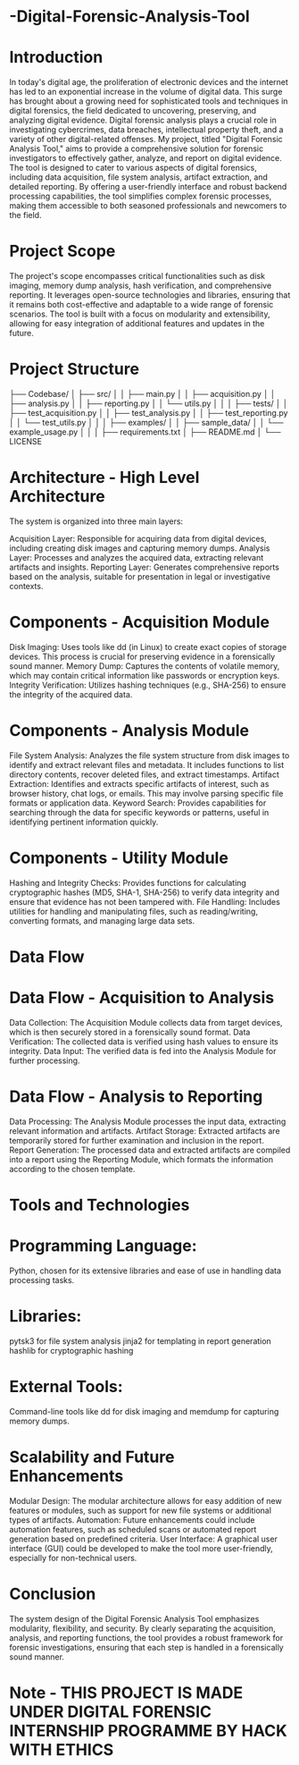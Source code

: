 # -Digital-Forensic-Analysis-Tool
# Introduction
In today's digital age, the proliferation of electronic devices and the internet has led to an exponential increase in the volume of digital data. This surge has brought about a growing need for sophisticated tools and techniques in digital forensics, the field dedicated to uncovering, preserving, and analyzing digital evidence. Digital forensic analysis plays a crucial role in investigating cybercrimes, data breaches, intellectual property theft, and a variety of other digital-related offenses.
My project, titled "Digital Forensic Analysis Tool," aims to provide a comprehensive solution for forensic investigators to effectively gather, analyze, and report on digital evidence. The tool is designed to cater to various aspects of digital forensics, including data acquisition, file system analysis, artifact extraction, and detailed reporting. By offering a user-friendly interface and robust backend processing capabilities, the tool simplifies complex forensic processes, making them accessible to both seasoned professionals and newcomers to the field.

# Project Scope
The project's scope encompasses critical functionalities such as disk imaging, memory dump analysis, hash verification, and comprehensive reporting. It leverages open-source technologies and libraries, ensuring that it remains both cost-effective and adaptable to a wide range of forensic scenarios. The tool is built with a focus on modularity and extensibility, allowing for easy integration of additional features and updates in the future.

# Project Structure
├── Codebase/
│   ├── src/
│   │   ├── main.py
│   │   ├── acquisition.py
│   │   ├── analysis.py
│   │   ├── reporting.py
│   │   └── utils.py
│   │
│   ├── tests/
│   │   ├── test_acquisition.py
│   │   ├── test_analysis.py
│   │   ├── test_reporting.py
│   │   └── test_utils.py
│   │
│   ├── examples/
│   │   ├── sample_data/
│   │   └── example_usage.py
│   │
│   ├── requirements.txt
│   ├── README.md
│   └── LICENSE

# Architecture - High Level Architecture
The system is organized into three main layers:

Acquisition Layer: Responsible for acquiring data from digital devices, including creating disk images and capturing memory dumps.
Analysis Layer: Processes and analyzes the acquired data, extracting relevant artifacts and insights.
Reporting Layer: Generates comprehensive reports based on the analysis, suitable for presentation in legal or investigative contexts.

# Components - Acquisition Module
Disk Imaging: Uses tools like dd (in Linux) to create exact copies of storage devices. This process is crucial for preserving evidence in a forensically sound manner.
Memory Dump: Captures the contents of volatile memory, which may contain critical information like passwords or encryption keys.
Integrity Verification: Utilizes hashing techniques (e.g., SHA-256) to ensure the integrity of the acquired data.

# Components - Analysis Module
File System Analysis: Analyzes the file system structure from disk images to identify and extract relevant files and metadata. It includes functions to list directory contents, recover deleted files, and extract timestamps.
Artifact Extraction: Identifies and extracts specific artifacts of interest, such as browser history, chat logs, or emails. This may involve parsing specific file formats or application data.
Keyword Search: Provides capabilities for searching through the data for specific keywords or patterns, useful in identifying pertinent information quickly.

# Components - Utility Module
Hashing and Integrity Checks: Provides functions for calculating cryptographic hashes (MD5, SHA-1, SHA-256) to verify data integrity and ensure that evidence has not been tampered with.
File Handling: Includes utilities for handling and manipulating files, such as reading/writing, converting formats, and managing large data sets.

# Data Flow
# Data Flow - Acquisition to Analysis
Data Collection: The Acquisition Module collects data from target devices, which is then securely stored in a forensically sound format.
Data Verification: The collected data is verified using hash values to ensure its integrity.
Data Input: The verified data is fed into the Analysis Module for further processing.

# Data Flow - Analysis to Reporting
Data Processing: The Analysis Module processes the input data, extracting relevant information and artifacts.
Artifact Storage: Extracted artifacts are temporarily stored for further examination and inclusion in the report.
Report Generation: The processed data and extracted artifacts are compiled into a report using the Reporting Module, which formats the information according to the chosen template.

# Tools and Technologies
# Programming Language: 
Python, chosen for its extensive libraries and ease of use in handling data processing tasks.
# Libraries:
pytsk3 for file system analysis
jinja2 for templating in report generation
hashlib for cryptographic hashing
# External Tools: 
Command-line tools like dd for disk imaging and memdump for capturing memory dumps.

# Scalability and Future Enhancements
Modular Design: The modular architecture allows for easy addition of new features or modules, such as support for new file systems or additional types of artifacts.
Automation: Future enhancements could include automation features, such as scheduled scans or automated report generation based on predefined criteria.
User Interface: A graphical user interface (GUI) could be developed to make the tool more user-friendly, especially for non-technical users.

# Conclusion
The system design of the Digital Forensic Analysis Tool emphasizes modularity, flexibility, and security. By clearly separating the acquisition, analysis, and reporting functions, the tool provides a robust framework for forensic investigations, ensuring that each step is handled in a forensically sound manner.

# Note - THIS PROJECT IS MADE UNDER DIGITAL FORENSIC INTERNSHIP PROGRAMME BY HACK WITH ETHICS
